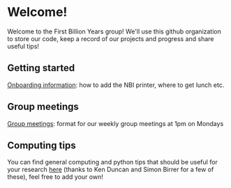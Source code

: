 # Welcome!

Welcome to the First Billion Years group! We'll use this github organization to store our code, keep a record of our projects and progress and share useful tips!

## Getting started

[Onboarding information](https://github.com/The-First-Billion-Years/Welcome/blob/main/onboarding.md): how to add the NBI printer, where to get lunch etc.

## Group meetings

[Group meetings](https://github.com/The-First-Billion-Years/Welcome/blob/main/group-meeting.md): format for our weekly group meetings at 1pm on Mondays

## Computing tips

You can find general computing and python tips that should be useful for your research [here](https://github.com/The-First-Billion-Years/Welcome/blob/main/computing_tips.md) (thanks to Ken Duncan and Simon Birrer for a few of these), feel free to add your own!
